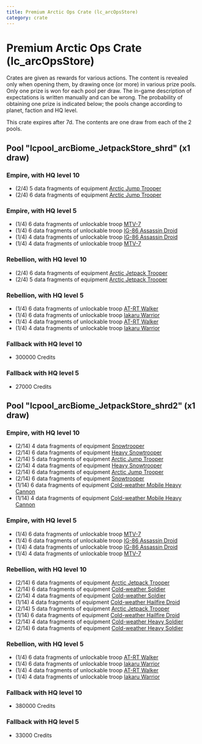 ```yaml
---
title: Premium Arctic Ops Crate (lc_arcOpsStore)
category: crate
---
```


# Premium Arctic Ops Crate (lc_arcOpsStore)

Crates are given as rewards for various actions. The content is revealed only when opening them, by drawing once (or more) in various prize pools. Only one prize is won for each pool per draw. The in-game description of expectations is written manually and can be wrong. The probability of obtaining one prize is indicated below; the pools change according to planet, faction and HQ level.

This crate expires after 7d. The contents are one draw from each of the 2 pools.

## Pool "lcpool_arcBiome_JetpackStore_shrd" (x1 draw)

### Empire, with HQ level 10

  * (2/4) 5 data fragments of equipment [Arctic Jump Trooper](eqpEmpireSnowJumpTrooper)
  * (2/4) 6 data fragments of equipment [Arctic Jump Trooper](eqpEmpireSnowJumpTrooper)

### Empire, with HQ level 5

  * (1/4) 6 data fragments of unlockable troop [MTV-7](MTV7)
  * (1/4) 6 data fragments of unlockable troop [IG-86 Assassin Droid](IG86Droid)
  * (1/4) 4 data fragments of unlockable troop [IG-86 Assassin Droid](IG86Droid)
  * (1/4) 4 data fragments of unlockable troop [MTV-7](MTV7)

### Rebellion, with HQ level 10

  * (2/4) 6 data fragments of equipment [Arctic Jetpack Trooper](eqpRebelEchoBaseJetpackTrooper)
  * (2/4) 5 data fragments of equipment [Arctic Jetpack Trooper](eqpRebelEchoBaseJetpackTrooper)

### Rebellion, with HQ level 5

  * (1/4) 6 data fragments of unlockable troop [AT-RT Walker](ATRT)
  * (1/4) 6 data fragments of unlockable troop [Iakaru Warrior](IakaruWarrior)
  * (1/4) 4 data fragments of unlockable troop [AT-RT Walker](ATRT)
  * (1/4) 4 data fragments of unlockable troop [Iakaru Warrior](IakaruWarrior)

### Fallback with HQ level 10

  * 300000 Credits

### Fallback with HQ level 5

  * 27000 Credits

## Pool "lcpool_arcBiome_JetpackStore_shrd2" (x1 draw)

### Empire, with HQ level 10

  * (2/14) 4 data fragments of equipment [Snowtrooper](eqpEmpireSnowtrooper)
  * (2/14) 6 data fragments of equipment [Heavy Snowtrooper](eqpEmpireHeavySnowtrooper)
  * (2/14) 5 data fragments of equipment [Arctic Jump Trooper](eqpEmpireSnowJumpTrooper)
  * (2/14) 4 data fragments of equipment [Heavy Snowtrooper](eqpEmpireHeavySnowtrooper)
  * (2/14) 6 data fragments of equipment [Arctic Jump Trooper](eqpEmpireSnowJumpTrooper)
  * (2/14) 6 data fragments of equipment [Snowtrooper](eqpEmpireSnowtrooper)
  * (1/14) 6 data fragments of equipment [Cold-weather Mobile Heavy Cannon](eqpEmpireArcticMHC)
  * (1/14) 4 data fragments of equipment [Cold-weather Mobile Heavy Cannon](eqpEmpireArcticMHC)

### Empire, with HQ level 5

  * (1/4) 6 data fragments of unlockable troop [MTV-7](MTV7)
  * (1/4) 6 data fragments of unlockable troop [IG-86 Assassin Droid](IG86Droid)
  * (1/4) 4 data fragments of unlockable troop [IG-86 Assassin Droid](IG86Droid)
  * (1/4) 4 data fragments of unlockable troop [MTV-7](MTV7)

### Rebellion, with HQ level 10

  * (2/14) 6 data fragments of equipment [Arctic Jetpack Trooper](eqpRebelEchoBaseJetpackTrooper)
  * (2/14) 6 data fragments of equipment [Cold-weather Soldier](eqpRebelEchoBaseSoldier)
  * (2/14) 4 data fragments of equipment [Cold-weather Soldier](eqpRebelEchoBaseSoldier)
  * (1/14) 4 data fragments of equipment [Cold-weather Hailfire Droid](eqpRebelArcticHailfire)
  * (2/14) 5 data fragments of equipment [Arctic Jetpack Trooper](eqpRebelEchoBaseJetpackTrooper)
  * (1/14) 6 data fragments of equipment [Cold-weather Hailfire Droid](eqpRebelArcticHailfire)
  * (2/14) 4 data fragments of equipment [Cold-weather Heavy Soldier](eqpRebelEchoBaseHeavySoldier)
  * (2/14) 6 data fragments of equipment [Cold-weather Heavy Soldier](eqpRebelEchoBaseHeavySoldier)

### Rebellion, with HQ level 5

  * (1/4) 6 data fragments of unlockable troop [AT-RT Walker](ATRT)
  * (1/4) 6 data fragments of unlockable troop [Iakaru Warrior](IakaruWarrior)
  * (1/4) 4 data fragments of unlockable troop [AT-RT Walker](ATRT)
  * (1/4) 4 data fragments of unlockable troop [Iakaru Warrior](IakaruWarrior)

### Fallback with HQ level 10

  * 380000 Credits

### Fallback with HQ level 5

  * 33000 Credits